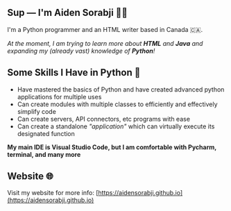 <!-- Markdown -->
## Sup — I'm Aiden Sorabji 👨‍💻

I'm a Python programmer and an HTML writer based in Canada 🇨🇦.

_At the moment, I am trying to learn more about **HTML** and **Java** and expanding my (already vast) knowledge of **Python**!_

## Some Skills I Have in Python 🐍
- Have mastered the basics of Python and have created advanced python applications for multiple uses 
- Can create modules with multiple classes to efficiently and effectively simplify code
- Can create servers, API connectors, etc programs with ease  
- Can create a standalone _"application"_ which can virtually execute its designated function

**My main IDE is Visual Studio Code, but I am comfortable with Pycharm, terminal, and many more**

## Website 🌐
Visit my website for more info: [https://aidensorabji.github.io](https://aidensorabji.github.io) 

